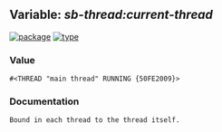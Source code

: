## Variable: ***sb-thread:*current-thread****
[![package](https://img.shields.io/badge/Package-SB--THREAD-5f9ea0.svg?style=social&colorA=999999)](../) [![type](https://img.shields.io/badge/Type-Variable-5f9ea0.svg?style=social&colorA=999999)](../#variable) 
### Value
```
#<THREAD "main thread" RUNNING {50FE2009}>
```
### Documentation
```
Bound in each thread to the thread itself.
```
